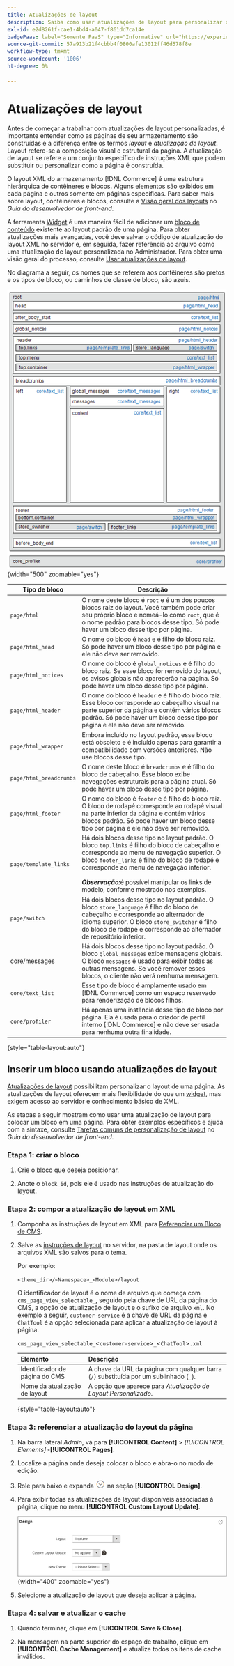 ```yaml
---
title: Atualizações de layout
description: Saiba como usar atualizações de layout para personalizar o layout de uma página.
exl-id: e2d8261f-cae1-4bd4-a047-f861dd7ca14e
badgePaas: label="Somente PaaS" type="Informative" url="https://experienceleague.adobe.com/pt-br/docs/commerce/user-guides/product-solutions" tooltip="Aplica-se somente a projetos do Adobe Commerce na nuvem (infraestrutura do PaaS gerenciada pela Adobe) e a projetos locais."
source-git-commit: 57a913b21f4cbbb4f0800afe13012ff46d578f8e
workflow-type: tm+mt
source-wordcount: '1006'
ht-degree: 0%

---
```


# Atualizações de layout

Antes de começar a trabalhar com atualizações de layout personalizadas, é importante entender como as páginas de seu armazenamento são construídas e a diferença entre os termos *layout* e *atualização de layout*. Layout refere-se à composição visual e estrutural da página. A atualização de layout se refere a um conjunto específico de instruções XML que podem substituir ou personalizar como a página é construída.

O layout XML do armazenamento [!DNL Commerce] é uma estrutura hierárquica de contêineres e blocos. Alguns elementos são exibidos em cada página e outros somente em páginas específicas. Para saber mais sobre layout, contêineres e blocos, consulte a [Visão geral dos layouts](https://developer.adobe.com/commerce/frontend-core/guide/layouts/) no _Guia do desenvolvedor de front-end_.

A ferramenta [Widget](widgets.md) é uma maneira fácil de adicionar um [bloco de conteúdo](blocks.md) existente ao layout padrão de uma página. Para obter atualizações mais avançadas, você deve salvar o código de atualização do layout XML no servidor e, em seguida, fazer referência ao arquivo como uma atualização de layout personalizada no Administrador. Para obter uma visão geral do processo, consulte [Usar atualizações de layout](layout-updates.md#place-a-block-using-layout-updates).

No diagrama a seguir, os nomes que se referem aos contêineres são pretos e os tipos de bloco, ou caminhos de classe de bloco, são azuis.

![Diagrama de layout de bloco padrão](./assets/page-layout-default.png){width="500" zoomable="yes"}

| Tipo de bloco | Descrição |
|--- |--- |
| `page/html` | O nome deste bloco é `root` e é um dos poucos blocos raiz do layout. Você também pode criar seu próprio bloco e nomeá-lo como `root`, que é o nome padrão para blocos desse tipo. Só pode haver um bloco desse tipo por página. |
| `page/html_head` | O nome do bloco é `head` e é filho do bloco raiz. Só pode haver um bloco desse tipo por página e ele não deve ser removido. |
| `page/html_notices` | O nome do bloco é `global_notices` e é filho do bloco raiz. Se esse bloco for removido do layout, os avisos globais não aparecerão na página. Só pode haver um bloco desse tipo por página. |
| `page/html_header` | O nome do bloco é `header` e é filho do bloco raiz. Esse bloco corresponde ao cabeçalho visual na parte superior da página e contém vários blocos padrão. Só pode haver um bloco desse tipo por página e ele não deve ser removido. |
| `page/html_wrapper` | Embora incluído no layout padrão, esse bloco está obsoleto e é incluído apenas para garantir a compatibilidade com versões anteriores. Não use blocos desse tipo. |
| `page/html_breadcrumbs` | O nome deste bloco é `breadcrumbs` e é filho do bloco de cabeçalho. Esse bloco exibe navegações estruturais para a página atual. Só pode haver um bloco desse tipo por página. |
| `page/html_footer` | O nome do bloco é `footer` e é filho do bloco raiz. O bloco de rodapé corresponde ao rodapé visual na parte inferior da página e contém vários blocos padrão. Só pode haver um bloco desse tipo por página e ele não deve ser removido. |
| `page/template_links` | Há dois blocos desse tipo no layout padrão. O bloco `top.links` é filho do bloco de cabeçalho e corresponde ao menu de navegação superior. O bloco `footer_links` é filho do bloco de rodapé e corresponde ao menu de navegação inferior. <br/><br/>**_Observação:_**&#x200B;é possível manipular os links de modelo, conforme mostrado nos exemplos. |
| `page/switch` | Há dois blocos desse tipo no layout padrão. O bloco `store_language` é filho do bloco de cabeçalho e corresponde ao alternador de idioma superior. O bloco `store_switcher` é filho do bloco de rodapé e corresponde ao alternador de repositório inferior. |
| core/messages | Há dois blocos desse tipo no layout padrão. O bloco `global_messages` exibe mensagens globais. O bloco `messages` é usado para exibir todas as outras mensagens. Se você remover esses blocos, o cliente não verá nenhuma mensagem. |
| `core/text_list` | Esse tipo de bloco é amplamente usado em [!DNL Commerce] como um espaço reservado para renderização de blocos filhos. |
| `core/profiler` | Há apenas uma instância desse tipo de bloco por página. Ela é usada para o criador de perfil interno [!DNL Commerce] e não deve ser usada para nenhuma outra finalidade. |

{style="table-layout:auto"}

## Inserir um bloco usando atualizações de layout

[Atualizações de layout](layout-updates.md) possibilitam personalizar o layout de uma página. As atualizações de layout oferecem mais flexibilidade do que um [widget](widgets.md), mas exigem acesso ao servidor e conhecimento básico de XML.

As etapas a seguir mostram como usar uma atualização de layout para colocar um bloco em uma página. Para obter exemplos específicos e ajuda com a sintaxe, consulte [Tarefas comuns de personalização de layout](https://developer.adobe.com/commerce/frontend-core/guide/layouts/) no _Guia do desenvolvedor de front-end_.

### Etapa 1: criar o bloco

1. Crie o [bloco](block-add.md) que deseja posicionar.

1. Anote o `block_id`, pois ele é usado nas instruções de atualização do layout.

### Etapa 2: compor a atualização do layout em XML

1. Componha as instruções de layout em XML para [Referenciar um Bloco de CMS](https://developer.adobe.com/commerce/frontend-core/guide/layouts/xml-manage/).

1. Salve as [instruções de layout](https://developer.adobe.com/commerce/frontend-core/guide/layouts/xml-instructions/) no servidor, na pasta de layout onde os arquivos XML são salvos para o tema.

   Por exemplo:

   `<theme_dir>/<Namespace>_<Module>/layout`

   O identificador de layout é o nome de arquivo que começa com `cms_page_view_selectable_`, seguido pela chave de URL da página do CMS, a opção de atualização de layout e o sufixo de arquivo `xml`. No exemplo a seguir, `customer-service` é a chave de URL da página e `ChatTool` é a opção selecionada para aplicar a atualização de layout à página.

   `cms_page_view_selectable_`&lt;`customer-service`>`_`&lt;`ChatTool`>`.xml`

   | Elemento | Descrição |
   |--- |--- |
   | Identificador de página do CMS | A chave da URL da página com qualquer barra (`/`) substituída por um sublinhado (`_`). |
   | Nome da atualização de layout | A opção que aparece para _Atualização de Layout Personalizado_. |

   {style="table-layout:auto"}

### Etapa 3: referenciar a atualização do layout da página

1. Na barra lateral _Admin_, vá para **[!UICONTROL Content]** > _[!UICONTROL Elements]_>**[!UICONTROL Pages]**.

1. Localize a página onde deseja colocar o bloco e abra-o no modo de edição.

1. Role para baixo e expanda ![Seletor de expansão](../assets/icon-display-expand.png) na seção **[!UICONTROL Design]**.

1. Para exibir todas as atualizações de layout disponíveis associadas à página, clique no menu **[!UICONTROL Custom Layout Update]**.

   ![Lista de Atualizações de Layout Personalizado](./assets/page-design-custom-layout-update.png){width="400" zoomable="yes"}

1. Selecione a atualização de layout que deseja aplicar à página.

### Etapa 4: salvar e atualizar o cache

1. Quando terminar, clique em **[!UICONTROL Save & Close]**.

1. Na mensagem na parte superior do espaço de trabalho, clique em **[!UICONTROL Cache Management]** e atualize todos os itens de cache inválidos.
